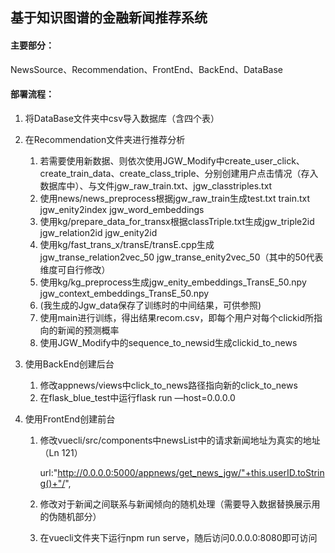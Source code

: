 ## 基于知识图谱的金融新闻推荐系统

#### 主要部分：

NewsSource、Recommendation、FrontEnd、BackEnd、DataBase

#### 部署流程：

1. 将DataBase文件夹中csv导入数据库（含四个表）

2. 在Recommendation文件夹进行推荐分析

   1. 若需要使用新数据、则依次使用JGW_Modify中create_user_click、create_train_data、create_class_triple、分别创建用户点击情况（存入数据库中）、与文件jgw_raw_train.txt、jgw_classtriples.txt
   2. 使用news/news_preprocess根据jgw_raw_train生成test.txt train.txt jgw_enity2index jgw_word_embeddings
   3. 使用kg/prepare_data_for_transx根据classTriple.txt生成jgw_triple2id jgw_relation2id jgw_enity2id
   4. 使用kg/fast_trans_x/transE/transE.cpp生成jgw_transe_relation2vec_50 jgw_transe_enity2vec_50（其中的50代表维度可自行修改）
   5. 使用kg/kg_preprocess生成jgw_enity_embeddings_TransE_50.npy jgw_context_embeddings_TransE_50.npy
   6. (我生成的Jgw_data保存了训练时的中间结果，可供参照)
   7. 使用main进行训练，得出结果recom.csv，即每个用户对每个clickid所指向的新闻的预测概率
   8. 使用JGW_Modify中的sequence_to_newsid生成clickid_to_news

3. 使用BackEnd创建后台

   1. 修改appnews/views中click_to_news路径指向新的click_to_news
   2. 在flask_blue_test中运行flask run —host=0.0.0.0

4. 使用FrontEnd创建前台

   1. 修改vuecli/src/components中newsList中的请求新闻地址为真实的地址（Ln 121）                 

      url:"http://0.0.0.0:5000/appnews/get_news_jgw/"+this.userID.toString()+"/",

   2. 修改对于新闻之间联系与新闻倾向的随机处理（需要导入数据替换展示用的伪随机部分）

   3. 在vuecli文件夹下运行npm run serve，随后访问0.0.0.0:8080即可访问